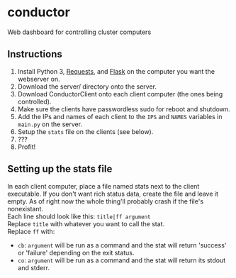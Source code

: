 # conductor
Web dashboard for controlling cluster computers

## Instructions
1. Install Python 3, [Requests](http://docs.python-requests.org/en/master/), and [Flask](http://flask.pocoo.org/) on the computer you want the webserver on.
2. Download the server/ directory onto the server.
3. Download ConductorClient onto each client computer (the ones being controlled).
4. Make sure the clients have passwordless sudo for reboot and shutdown.
5. Add the IPs and names of each client to the `IPS` and `NAMES` variables in `main.py` on the server.
6. Setup the `stats` file on the clients (see below).
7. ???
8. Profit!


## Setting up the stats file
In each client computer, place a file named stats next to the client executable.
If you don't want rich status data, create the file and leave it empty. As of right now the whole thing'll probably crash if the file's nonexistant.  
Each line should look like this:
`title|ff argument`  
Replace `title` with whatever you want to call the stat.  
Replace `ff` with:
* `cb`: `argument` will be run as a command and the stat will return 'success' or 'failure' depending on the exit status.
* `co`: `argument` will be run as a command and the stat will return its stdout and stderr.

